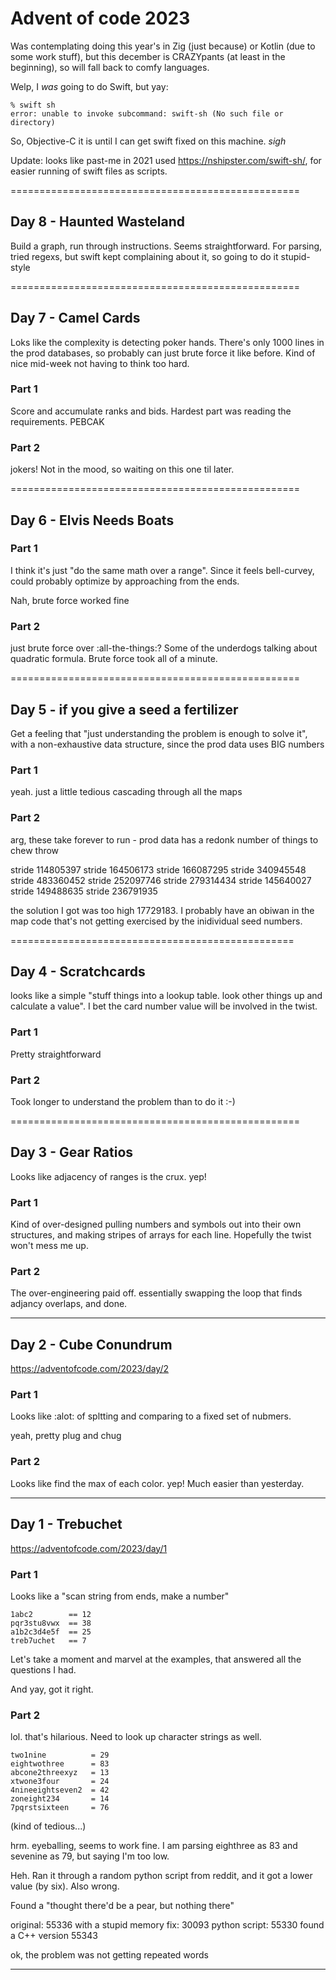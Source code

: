 # Advent of code 2023

Was contemplating doing this year's in Zig (just because) or Kotlin (due to
some work stuff), but this december is CRAZYpants (at least in the beginning),
so will fall back to comfy languages.

Welp, I *was* going to do Swift, but yay:

```
% swift sh
error: unable to invoke subcommand: swift-sh (No such file or directory)
```

So, Objective-C it is until I can get swift fixed on this machine. _sigh_

Update: looks like past-me in 2021 used https://nshipster.com/swift-sh/, 
for easier running of swift files as scripts.

==================================================
## Day 8 - Haunted Wasteland

Build a graph, run through instructions.  Seems straightforward.
For parsing, tried regexs, but swift kept complaining about it, so going to
do it stupid-style



==================================================
## Day 7 - Camel Cards

Loks like the complexity is detecting poker hands.  There's only 1000
lines in the prod databases, so probably can just brute force it
like before.  Kind of nice mid-week not having to think too hard.

### Part 1

Score and accumulate ranks and bids.  Hardest part was reading the
requirements. PEBCAK

### Part 2

jokers!  Not in the mood, so waiting on this one til later.



==================================================
## Day 6 - Elvis Needs Boats

### Part 1

I think it's just "do the same math over a range". Since it feels bell-curvey,
could probably optimize by approaching from the ends.

Nah, brute force worked fine

### Part 2

just brute force over :all-the-things:?  Some of the underdogs talking about
quadratic formula. Brute force took all of a minute.


==================================================
## Day 5 - if you give a seed a fertilizer

Get a feeling that "just understanding the problem is enough to solve it", with
a non-exhaustive data structure, since the prod data uses BIG numbers

### Part 1

yeah.  just a little tedious cascading through all the maps

### Part 2

arg, these take forever to run - prod data has a redonk number of things to chew throw

stride 114805397
stride 164506173
stride 166087295
stride 340945548
stride 483360452
stride 252097746
stride 279314434
stride 145640027
stride 149488635
stride 236791935

the solution I got was too high 17729183.  I probably have an obiwan in the
map code that's not getting exercised by the inidividual seed numbers.



=================================================
## Day 4 - Scratchcards

looks like a simple "stuff things into a lookup table.  look other things
up and calculate a value".  I bet the card number value will be involved
in the twist.


### Part 1

Pretty straightforward

### Part 2

Took longer to understand the problem than to do it :-)


==================================================
## Day 3 - Gear Ratios

Looks like adjacency of ranges is the crux.  yep!

### Part 1

Kind of over-designed pulling numbers and symbols out into their own structures,
and making stripes of arrays for each line.  Hopefully the twist won't mess me up.

### Part 2

The over-engineering paid off.  essentially swapping the loop that finds
adjancy overlaps, and done.


--------------------------------------------------
## Day 2 - Cube Conundrum

https://adventofcode.com/2023/day/2

### Part 1

Looks like :alot: of spltting and comparing to a fixed set of nubmers.

yeah, pretty plug and chug

### Part 2

Looks like find the max of each color.  yep!  Much easier than yesterday.


--------------------------------------------------
## Day 1 - Trebuchet

https://adventofcode.com/2023/day/1

### Part 1

Looks like a "scan string from ends, make a number"

```
1abc2        == 12
pqr3stu8vwx  == 38
a1b2c3d4e5f  == 25
treb7uchet   == 7
```

Let's take a moment and marvel at the examples, that answered all the
questions I had.

And yay, got it right.

### Part 2

lol.  that's hilarious.  Need to look up character strings as well.

```
two1nine          = 29
eightwothree      = 83
abcone2threexyz   = 13
xtwone3four       = 24
4nineeightseven2  = 42
zoneight234       = 14
7pqrstsixteen     = 76
```

(kind of tedious...)

hrm.  eyeballing, seems to work fine.  I am parsing eighthree as 83 and
sevenine as 79, but saying I'm too low.  

Heh. Ran it through a random python script from reddit, and it got a
lower value (by six). Also wrong.

Found a "thought there'd be a pear, but nothing there"

original: 55336
with a stupid memory fix: 30093
python script: 55330
found a C++ version 55343

ok, the problem was not getting repeated words

--------------------------------------------------

